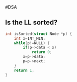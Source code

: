 #DSA 
## Is the LL sorted?

```c++
int isSorted(struct Node *p) {
	int x=INT_MIN;
	while(p!=NULL) { 
		if(p->data < x) 
			return 0; 
		x=p->data; 
		p=p->next; 
	} 
	return 1;
}
```


